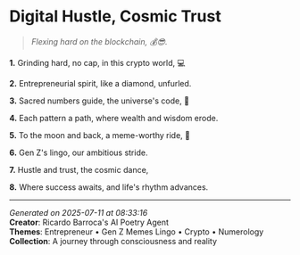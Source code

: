 # Digital Hustle, Cosmic Trust

> *Flexing hard on the blockchain, 💰😎.*

**1.** Grinding hard, no cap, in this crypto world, 💻


**2.** Entrepreneurial spirit, like a diamond, unfurled.


**3.** Sacred numbers guide, the universe's code, 🔢


**4.** Each pattern a path, where wealth and wisdom erode.


**5.** To the moon and back, a meme-worthy ride, 🚀


**6.** Gen Z's lingo, our ambitious stride.


**7.** Hustle and trust, the cosmic dance,


**8.** Where success awaits, and life's rhythm advances.



---

*Generated on 2025-07-11 at 08:33:16*  
**Creator**: Ricardo Barroca's AI Poetry Agent  
**Themes**: Entrepreneur • Gen Z Memes Lingo • Crypto • Numerology  
**Collection**: A journey through consciousness and reality